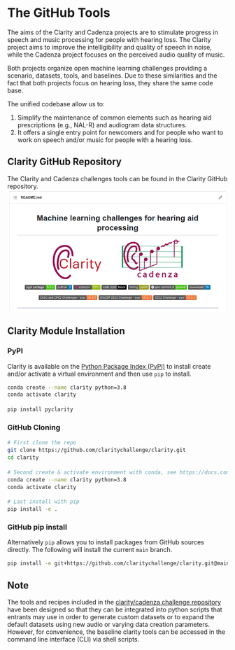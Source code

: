 # The GitHub Tools

The aims of the Clarity and Cadenza projects are to stimulate progress in speech and music processing for people with hearing loss. The Clarity project aims to improve the intelligibility and quality of speech in noise, while the Cadenza project focuses on the perceived audio quality of music.

Both projects organize open machine learning challenges providing a scenario, datasets, tools, and baselines. Due to these similarities and the fact that both projects focus on hearing loss, they share the same code base.

The unified codebase allow us to:

1. Simplify the maintenance of common elements such as hearing aid prescriptions (e.g., NAL-R) and audiogram data structures.
2. It offers a single entry point for newcomers and for people who want to work on speech and/or music for people with a hearing loss.

## Clarity GitHub Repository

The Clarity and Cadenza challenges tools can be found in the Clarity GitHub repository.
![](images/clarity_github.png)

## Clarity Module Installation

### PyPI

Clarity is available on the [Python Package Index (PyPI)](https://pypi.org/project/pyclarity) to install create and/or
activate a virtual environment and then use `pip` to install.

```bash
conda create --name clarity python=3.8
conda activate clarity

pip install pyclarity
```

### GitHub Cloning

```bash
# First clone the repo
git clone https://github.com/claritychallenge/clarity.git
cd clarity

# Second create & activate environment with conda, see https://docs.conda.io/projects/conda/en/latest/user-guide/install/index.html
conda create --name clarity python=3.8
conda activate clarity

# Last install with pip
pip install -e .
```

### GitHub pip install

Alternatively `pip` allows you to install packages from GitHub sources directly. The following will install the current
`main` branch.

```bash
pip install -e git+https://github.com/claritychallenge/clarity.git@main
```

## Note

The tools and recipes included in the <a href = 'https://github.com/claritychallenge/clarity'>clarity/cadenza challenge repository</a> have been designed so that they can be integrated into python scripts that entrants may use in order to generate custom datasets or to expand the default datasets using new audio or varying data creation parameters. However, for convenience, the baseline clarity tools can be accessed in the command line interface (CLI) via shell scripts.